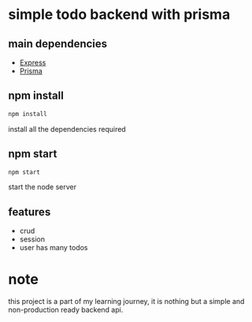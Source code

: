 # simple todo backend with prisma

## main dependencies

- [Express](https://expressjs.com/en/5x/api.html)
- [Prisma](https://www.prisma.io/docs/)

## npm install

```bash
npm install
```

install all the dependencies required

## npm start

```bash
npm start
```

start the node server

## features

- crud
- session
- user has many todos

# note

this project is a part of my learning journey, it is nothing but a simple and non-production ready backend api.
